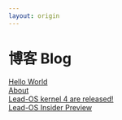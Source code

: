 ```yaml
---
layout: origin
---
```

# 博客 Blog

[Hello World](helloworld)<br>
[About](about)<br>
[Lead-OS kernel 4 are released!](kernl4)<br>
[Lead-OS Insider Preview](insider)<br>
